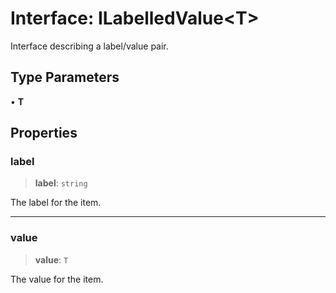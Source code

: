 # Interface: ILabelledValue\<T\>

Interface describing a label/value pair.

## Type Parameters

• **T**

## Properties

### label

> **label**: `string`

The label for the item.

***

### value

> **value**: `T`

The value for the item.
